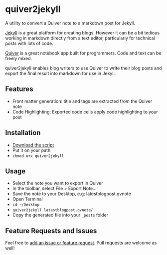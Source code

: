quiver2jekyll
=============

A utility to convert a Quiver note to a markdown post for Jekyll. 

[Jekyll](http://jekyllrb.com/) is a great platform for creating blogs. However it can be a bit tedious working in markdown directly from a text editor, particularly for technical posts with lots of code. 

[Quiver](http://happenapps.com/#quiver) is a great notebook app built for programmers. Code and text can be freely mixed. 

quiver2jekyll enables blog writers to use Quiver to write their blog posts and export the final result into markdown for use in Jekyll. 

## Features

- Front matter generation: title and tags are extracted from the Quiver note
- Code Highlighting: Exported code cells apply code highlighting to your post

## Installation

- [Download the script](https://raw.githubusercontent.com/bradley-curran/quiver2jekyll/master/quiver2jekyll)
- Put it on your path
- `chmod u+x quiver2jekyll`

## Usage

- Select the note you want to export in Quiver
- In the toolbar, select File > Export Note...
- Save the note to your Desktop, e.g: latestblogpost.qvnote
- Open Terminal
- `cd ~/Desktop`
- `quiver2jekyll latestblogpost.qvnote/`
- Copy the generated file into your `_posts` folder

## Feature Requests and Issues

Feel free to [add an issue or feature request](https://github.com/bradley-curran/quiver2jekyll/issues). Pull requests are welcome as well! 
